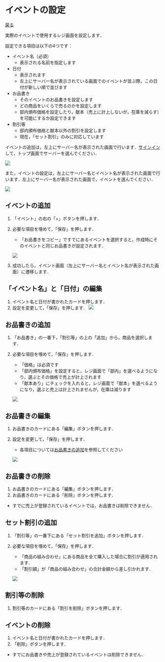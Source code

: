 # イベントの設定

[戻る](index.md)

実際のイベントで使用するレジ画面を設定します．

設定できる項目は以下の4つです：

- イベント名（必須）
  - 表示される名前を指定します
- 日付
  - 表示されます
  - 左上にサーバー名が表示されている画面でのイベントが並ぶ際，この日付が新しい順で並びます
- お品書き
  - そのイベントのお品書きを設定します
  - どの商品をいくらで売るのかを設定します
  - 部内頒布価格を設定したり，献本（売上に計上しないが，在庫を減らす）を可能にするか設定できます
- 割引等
  - 部内頒布価格と献本以外の割引を設定します
  - 現在，「セット割引」のみに対応しています

イベントの追加は，左上にサーバー名が表示された画面で行います．[サインイン](signin.md)して，トップ画面でサーバーを選んでください．

![](guild.png)

また，イベントの設定は，左上にサーバー名とイベント名が表示された画面で行います．左上にサーバー名が表示された画面で，イベントを選んでください．

![](event.png)

## イベントの追加

1.  「イベント」の右の「+」ボタンを押します．
1.  必要な項目を埋めて，「保存」を押します．

    - 「お品書きをコピー」ですでにあるイベントを選択すると，作成時にそのイベントと同じお品書きが設定されます．

    ![](create-event.png)

1.  成功したら，イベント画面（左上にサーバー名とイベント名が表示された画面）に遷移します．

## 「イベント名」と「日付」の編集

1.  イベント名と日付が書かれたカードを押します．
1.  設定を変更して，「保存」を押します．
    ![](update-event.png)

## お品書きの追加

1.  「お品書き」の一番下，「割引等」の上の「追加」から，商品を選択します．
1.  必要な項目を埋めて，「保存」を押します．

    - 「価格」は必須です
    - 「部内頒布価格」を設定すると，レジ画面で「部内」を選べるようになり，選ぶとその価格で売上が計上されます
    - 「献本あり」にチェックを入れると，レジ画面で「献本」を選べるようになり，選ぶと売上は計上されませんが，在庫は減ります

    ![](create-display.png)

## お品書きの編集

1.  お品書きのカードにある「編集」ボタンを押します．
1.  設定を変更して，「保存」を押します．

    - 各項目については[お品書きの追加](#お品書きの追加)を参照してください

    ![](update-display.png)

## お品書きの削除

1.  お品書きのカードにある「編集」ボタンを押します．
1.  お品書きのカードにある「削除」ボタンを押します．

- すでに売上が登録されているイベントでは，お品書きは削除できません．

## セット割引の追加

1.  「割引等」の一番下にある「セット割引を追加」ボタンを押します．
1.  必要な項目を埋めて，「保存」を押します．

    - 「商品の組み合わせ」にある商品を全て購入した場合に割引が適用されます．
    - 「割引額」が「商品の組み合わせ」の合計金額から差し引かれます．

    ![](create-discount.png)

## 割引等の削除

1.  割引等のカードにある「割引を削除」ボタンを押します．

## イベントの削除

1.  イベント名と日付が書かれたカードを押します．
1.  「削除」ボタンを押します．

- すでにお品書きや売上が登録されているイベントは削除できません．

